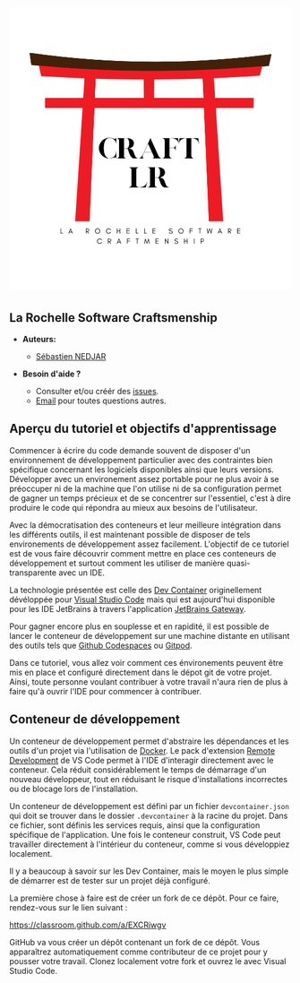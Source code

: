 # <img src="https://raw.githubusercontent.com/CraftLR/workshop-git/main/src/main/resources/assets/logo.png" alt="class logo" class="logo"/> 

## La Rochelle Software Craftsmenship

* **Auteurs:**

  * [Sébastien NEDJAR](mailto:sebastien.nedjar@univ-amu.fr)

* **Besoin d'aide ?**

  * Consulter et/ou créér des [issues](https://github.com/CraftLR/workshop-git/issues).
  * [Email](mailto:sebastien.nedjar@univ-amu.fr) pour toutes questions autres.

## Aperçu du tutoriel et objectifs d'apprentissage

Commencer à écrire du code demande souvent de disposer d'un environnement de développement particulier avec des contraintes bien spécifique concernant les logiciels disponibles ainsi que leurs versions. Développer avec un environement assez portable pour ne plus avoir à se préoccuper ni de la machine que l'on utilise ni de sa configuration permet de gagner un temps précieux et de se concentrer sur l'essentiel, c'est à dire produire le code qui répondra au mieux aux besoins de l'utilisateur. 

Avec la démocratisation des conteneurs et leur meilleure intégration dans les différents outils, il est maintenant possible de disposer de tels environements de développement assez facilement. L'objectif de ce tutoriel est de vous faire découvrir comment mettre en place ces conteneurs de développement et surtout comment les utiliser de manière quasi-transparente avec un IDE.

La technologie présentée est celle des [Dev Container](https://code.visualstudio.com/docs/devcontainers/containers) originellement dévéloppée pour [Visual Studio Code](https://code.visualstudio.com/docs/) mais qui est aujourd'hui disponible pour les IDE JetBrains à travers l'application [JetBrains Gateway](https://www.jetbrains.com/fr-fr/remote-development/gateway/).

Pour gagner encore plus en souplesse et en rapidité, il est possible de lancer le conteneur de développement sur une machine distante en utilisant des outils tels que [Github Codespaces](https://github.com/features/codespaces) ou [Gitpod](https://www.gitpod.io/).

Dans ce tutoriel, vous allez voir comment ces énvironements peuvent être mis en place et configuré directement dans le dépot git de votre projet. Ainsi, toute personne voulant contribuer à votre travail n'aura rien de plus à faire qu'à ouvrir l'IDE pour commencer à contribuer.

## Conteneur de développement

Un conteneur de développement permet d'abstraire les dépendances et les outils d'un projet via l'utilisation de [Docker](https://www.docker.com/). Le pack d'extension [Remote Development](https://marketplace.visualstudio.com/items?itemName=ms-vscode-remote.vscode-remote-extensionpack) de VS Code permet à l'IDE d'interagir directement avec le conteneur. Cela réduit considérablement le temps de démarrage d'un nouveau développeur, tout en réduisant le risque d'installations incorrectes ou de blocage lors de l'installation.

Un conteneur de développement est défini par un fichier `devcontainer.json` qui doit se trouver dans le dossier `.devcontainer` à la racine du projet. Dans ce fichier, sont définis les services requis, ainsi que la configuration spécifique de l'application. Une fois le conteneur construit, VS Code peut travailler directement à l'intérieur du conteneur, comme si vous développiez localement. 

Il y a beaucoup à savoir sur les Dev Container, mais le moyen le plus simple de démarrer est de tester sur un projet déjà configuré.

La première chose à faire est de créer un fork de ce dépôt. Pour ce faire, rendez-vous sur le lien suivant :

<https://classroom.github.com/a/EXCRjwgv>

GitHub va vous créer un dépôt contenant un fork de ce dépôt. Vous apparaîtrez automatiquement comme contributeur de ce projet pour y pousser votre travail. Clonez localement votre fork et ouvrez le avec Visual Studio Code.

